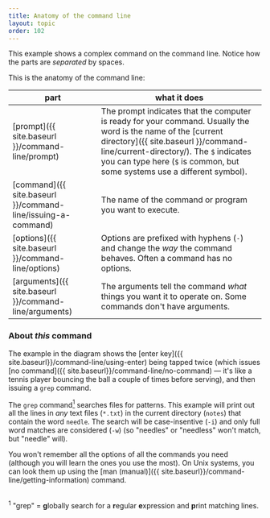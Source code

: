 ```yaml
---
title: Anatomy of the command line
layout: topic
order: 102
---
```


This example shows a complex command on the command line.
Notice how the parts are _separated_ by spaces.


<object id="anatomy" data="{{ site.baseurl }}/images/command-line.svg" type="image/svg+xml"></object>
<!-- TODO: hover and onclick events so can click on diargram to the links -->

This is the anatomy of the command line:

| part     | what it does |
|----------|--------------|
|[prompt]({{ site.baseurl }}/command-line/prompt) | The prompt indicates that the computer is ready for your command. Usually the word is the name of the [current directory]({{ site.baseurl }}/command-line/current-directory/). The `$` indicates you can type here (`$` is common, but some systems use a different symbol). |
|[command]({{ site.baseurl }}/command-line/issuing-a-command) | The name of the command or program you want to execute. |
|[options]({{ site.baseurl }}/command-line/options) | Options are prefixed with hyphens (`-`) and change the _way_ the command behaves. Often a command has no options. |
|[arguments]({{ site.baseurl }}/command-line/arguments) | The arguments tell the command _what_ things you want it to operate on. Some commands don't have arguments. | 


### About _this_ command

The example in the diagram shows the 
[enter key]({{ site.baseurl}}/command-line/using-enter) being tapped twice
(which issues [no command]({{ site.baseurl}}/command-line/no-command)
— it's like a tennis player bouncing the ball a couple of times before serving),
and then issuing a `grep` command.

The `grep` command<a href="#footnote-1"><sup>1</sup></a> searches files for
patterns. This example will print out all the lines in _any_ text files
(`*.txt`) in the current directory (`notes`) that contain the word `needle`.
The search will be case-insentive (`-i`) and only full word matches are
considered (`-w`) (so "needles" or "needless" won't match, but "needle" will).

You won't remember all the options of all the commands you need (although you
will learn the ones you use the most). On Unix systems, you can look them up
using the [man (manual)]({{ site.baseurl}}/command-line/getting-information)
command.

<p><br><sup id="footnote-1">1</sup> "grep" = 
<strong>g</strong>lobally search for a <strong>r</strong>egular 
<strong>e</strong>xpression and <strong>p</strong>rint matching lines.
</p>
